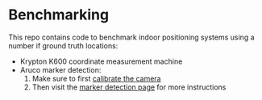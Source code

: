 # Benchmarking

This repo contains code to benchmark indoor positioning systems using a number if ground truth locations:

 - Krypton K600 coordinate measurement machine
 - Aruco marker detection:
   1. Make sure to first [calibrate the camera](https://github.com/RobinAmsters/benchmarking/wiki/Camera-calibration)
   2. Then visit the [marker detection page](https://github.com/RobinAmsters/benchmarking/wiki/Marker-tracking) for more instructions


